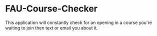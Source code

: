 # FAU-Course-Checker
This application will constantly check for an opening in a course you're waiting to join then text or email you about it.
